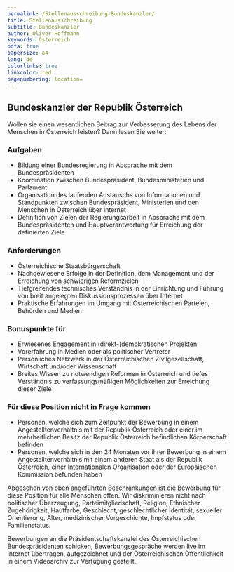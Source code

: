 ```yaml
---
permalink: /Stellenausschreibung-Bundeskanzler/
title: Stellenausschreibung
subtitle: Bundeskanzler
author: Oliver Hoffmann
keywords: Österreich
pdfa: true
papersize: a4
lang: de
colorlinks: true
linkcolor: red
pagenumbering: location=
---
```

## Bundeskanzler der Republik Österreich

Wollen sie einen wesentlichen Beitrag zur Verbesserung des Lebens der Menschen in Österreich leisten?
Dann lesen Sie weiter:

### Aufgaben

* Bildung einer Bundesregierung in Absprache mit dem Bundespräsidenten
* Koordination zwischen Bundespräsident, Bundesministerien und Parlament
* Organisation des laufenden Austauschs von Informationen und Standpunkten zwischen Bundespräsident, Ministerien und den Menschen in Österreich über Internet
* Definition von Zielen der Regierungsarbeit in Absprache mit dem Bundespräsidenten und Hauptverantwortung für Erreichung der definierten Ziele

### Anforderungen

* Österreichische Staatsbürgerschaft
* Nachgewiesene Erfolge in der Definition, dem Management und der Erreichung von schwierigen Reformzielen
* Tiefgreifendes technisches Verständnis in der Einrichtung und Führung von breit angelegten Diskussionsprozessen über Internet
* Praktische Erfahrungen im Umgang mit Österreichischen Parteien, Behörden und Medien

### Bonuspunkte für

* Erwiesenes Engagement in (direkt-)demokratischen Projekten
* Vorerfahrung in Medien oder als politischer Vertreter
* Persönliches Netzwerk in der Österreichischen Zivilgesellschaft, Wirtschaft und/oder Wissenschaft
* Breites Wissen zu notwendigen Reformen in Österreich und tiefes Verständnis zu verfassungsmäßigen Möglichkeiten zur Erreichung dieser Ziele

### Für diese Position nicht in Frage kommen

* Personen, welche sich zum Zeitpunkt der Bewerbung in einem Angestelltenverhältnis mit der Republik Österreich oder einer im mehrheitlichen Besitz der Republik Österreich befindlichen Körperschaft befinden
* Personen, welche sich in den 24 Monaten vor ihrer Bewerbung in einem Angestelltenverhältnis mit einem anderen Staat als der Republik Österreich, einer Internationalen Organisation oder der Europäischen Kommission befunden haben

Abgesehen von oben angeführten Beschränkungen ist die Bewerbung für diese Position für alle Menschen offen.
Wir diskriminieren nicht nach politischer Überzeugung, Parteimitgliedschaft, Religion, Ethnischer Zugehörigkeit, Hautfarbe, Geschlecht, geschlechtlicher Identität, sexueller Orientierung, Alter, medizinischer Vorgeschichte, Impfstatus oder Familienstatus.

Bewerbungen an die Präsidentschaftskanzlei des Österreichischen Bundespräsidenten schicken,
Bewerbungsgespräche werden live im Internet übertragen, aufgezeichnet und der Österreichischen Öffentlichkeit in einem Videoarchiv zur Verfügung gestellt.

 
